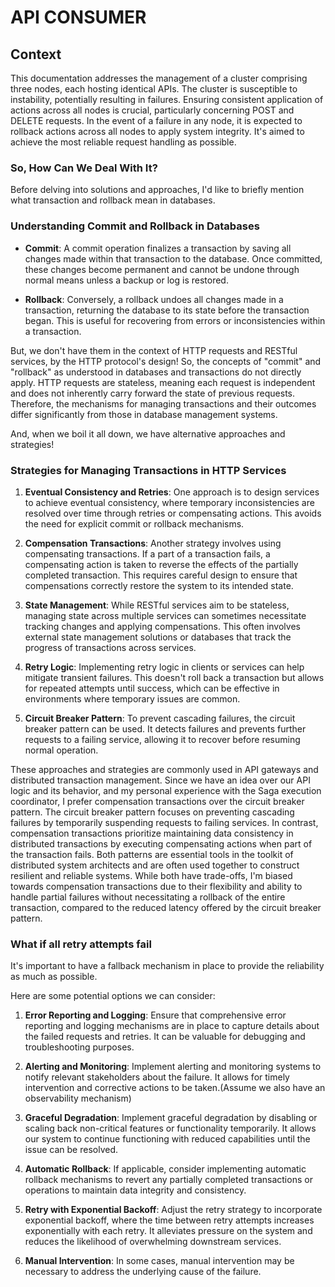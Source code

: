 # API CONSUMER

## Context

This documentation addresses the management of a cluster comprising three nodes, each hosting identical APIs.
The cluster is susceptible to instability, potentially resulting in failures. Ensuring consistent application of actions across all nodes is crucial,
particularly concerning POST and DELETE requests. In the event of a failure in any node, it is expected to rollback actions across all nodes to apply system integrity.
It's aimed to achieve the most reliable request handling as possible.

### So, How Can We Deal With It?


Before delving into solutions and approaches, I'd like to briefly mention what transaction and rollback mean in databases.

### Understanding Commit and Rollback in Databases

- **Commit**: A commit operation finalizes a transaction by saving all changes made within that transaction to the database. Once committed, these changes become permanent and cannot be undone through normal means unless a backup or log is restored.

- **Rollback**: Conversely, a rollback undoes all changes made in a transaction, returning the database to its state before the transaction began. This is useful for recovering from errors or inconsistencies within a transaction.


But, we don't have them in the context of HTTP requests and RESTful services, by the HTTP protocol's design!
So, the concepts of "commit" and "rollback" as understood in databases and transactions do not directly apply. HTTP requests are stateless, meaning each request is independent and does not inherently carry forward the state of previous requests. Therefore, the mechanisms for managing transactions and their outcomes differ significantly from those in database management systems.

And, when we boil it all down, we have alternative approaches and strategies!


### Strategies for Managing Transactions in HTTP Services

1. **Eventual Consistency and Retries**: One approach is to design services to achieve eventual consistency, where temporary inconsistencies are resolved over time through retries or compensating actions. This avoids the need for explicit commit or rollback mechanisms.

2. **Compensation Transactions**: Another strategy involves using compensating transactions. If a part of a transaction fails, a compensating action is taken to reverse the effects of the partially completed transaction. This requires careful design to ensure that compensations correctly restore the system to its intended state.

3. **State Management**: While RESTful services aim to be stateless, managing state across multiple services can sometimes necessitate tracking changes and applying compensations. This often involves external state management solutions or databases that track the progress of transactions across services.

4. **Retry Logic**: Implementing retry logic in clients or services can help mitigate transient failures. This doesn't roll back a transaction but allows for repeated attempts until success, which can be effective in environments where temporary issues are common.

5. **Circuit Breaker Pattern**: To prevent cascading failures, the circuit breaker pattern can be used. It detects failures and prevents further requests to a failing service, allowing it to recover before resuming normal operation.

These approaches and strategies are commonly used in API gateways and distributed transaction management. Since we have an idea over our API logic and its behavior, and my personal experience with the Saga execution coordinator, I prefer compensation transactions over the circuit breaker pattern.
The circuit breaker pattern focuses on preventing cascading failures by temporarily suspending requests to failing services. In contrast, compensation transactions prioritize maintaining data consistency in distributed transactions by executing compensating actions when part of the transaction fails.
Both patterns are essential tools in the toolkit of distributed system architects and are often used together to construct resilient and reliable systems. While both have trade-offs, I'm biased towards compensation transactions due to their flexibility and ability to handle partial failures without necessitating a rollback of the entire transaction, compared to the reduced latency offered by the circuit breaker pattern.


### What if all retry attempts fail

It's important to have a fallback mechanism in place to provide the reliability as much as possible.

Here are some potential options we can consider:

1. **Error Reporting and Logging**: Ensure that comprehensive error reporting and logging mechanisms are in place to capture details about the failed requests and retries. It can be valuable for debugging and troubleshooting purposes.

2. **Alerting and Monitoring**: Implement alerting and monitoring systems to notify relevant stakeholders about the failure. It allows for timely intervention and corrective actions to be taken.(Assume we also have an observability mechanism)

3. **Graceful Degradation**: Implement graceful degradation by disabling or scaling back non-critical features or functionality temporarily. It allows our system to continue functioning with reduced capabilities until the issue can be resolved.

4. **Automatic Rollback**: If applicable, consider implementing automatic rollback mechanisms to revert any partially completed transactions or operations to maintain data integrity and consistency.

5. **Retry with Exponential Backoff**: Adjust the retry strategy to incorporate exponential backoff, where the time between retry attempts increases exponentially with each retry. It alleviates pressure on the system and reduces the likelihood of overwhelming downstream services.

6. **Manual Intervention**: In some cases, manual intervention may be necessary to address the underlying cause of the failure.

